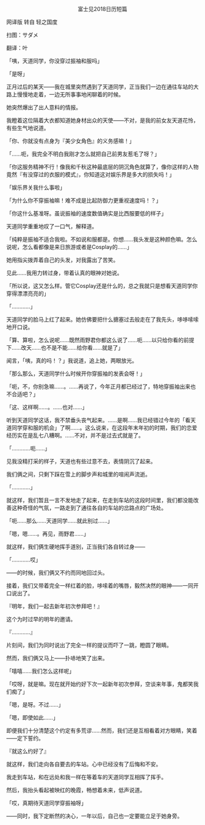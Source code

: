 <p align="center">富士见2018日历短篇</p>

网译版 转自 轻之国度

扫图：サダメ

翻译：叶

「咦，天道同学，你没穿过振袖和服吗」

「是呀」

正月过后的某天——我在城里突然遇到了天道同学，正当我们一边在通往车站的大路上慢慢地走着，一边无所事事地闲聊着的时候。

她突然爆出了出人意料的情报。

我瞪着这位隔着大衣都知道她身材出众的天使——不对，是我的前女友天道花怜，有些生气地说道。

「你、你就没有点身为『美少女角色』的义务感嘛！」

「……呃，我完全不明白我刚才怎么就把自己前男友惹毛了呀？」

「你这服务精神不行！像我和千秋这种最底层的阴沉角色就算了，像你这样的人物竟然『有没穿过的衣服的模式』，你知道这对娱乐界是多大的损失吗！」

「娱乐界关我什么事啦」

「为什么你不穿振袖嘛！难不成是比起防御力更重视速度吗！？」

「你这什么基准呀。虽说振袖的速度数值确实是比西服要低的样子」

天道同学重重地叹了一口气，解释道。

「纯粹是振袖不适合我啦。不如说和服都是。你想……我头发是这种颜色嘛。怎么说呢，怎么看都像是来日旅游或者是Cosplay的……」

她用指尖拨弄着自己的头发，对我露出了苦笑。

见此……我用力转过身，带着认真的眼神对她说。

「所以说，这又怎么样。管它Cosplay还是什么的，总之我就只是想看天道同学你穿得漂漂亮亮的」

「…………」

天道同学的脸马上红了起来。她仿佛要把什么搪塞过去般走在了我先头，哆哆嗦嗦地开口说。

「算、算啦，怎么说呢……既然雨野君你都这么说了……呃……以只给你看的前提下……改天……也不是不能……给你看……就是了」

闻言，「咦，真的吗！？」我说道，追上她，两眼放光。

「那么那么，天道同学什么时候开你穿振袖的发表会呀！」

「呃，不，你别急嘛……。……再说了，今年正月都已经过了，特地穿振袖出来也不合适吧？」

「这、这样啊……。……也对……」

听到天道同学这话，我不禁垂头丧气起来。……是啊……我已经错过今年的「看天道同学穿和服的机会」了啊……。这么说来，在这段年末年初的时期，我们的恋爱经历实在是乱七八糟啊。……不对，并不是过去式就是了。

「…………呃……」

见我没精打采的样子，天道也有些过意不去，表情阴沉了起来。

我们俩之间，只剩下踩在雪上的脚步声和城里的喧闹声流逝。

「…………」

就这样，我们暂且一言不发地走了起来，在走到车站的这段时间里，我们都没能改善这种奇怪的气氛，一路走到了通往各自的车站的岔路点的广场处。

「呃……那么……天道同学……就此别过……」

「嗯，嗯……。再见，雨野君……」

就这样，我们俩生硬地挥手道别，正当我们各自转过身——

「…………哎」

——的时候，我们俩又不约而同地回过头。

接着，我们又带着完全一样红着的脸，哆嗦着的嘴唇，毅然决然的眼神——一同开口说出了。

『明年，我们一起去新年初次参拜吧！』

这个为时过早的明年的邀请。

『…………』

片刻间，我们为同时说出了完全一样的提议而吓了一跳，瞪圆了眼睛。

然而，我们俩又马上——扑哧地笑了出来。

「嘻嘻……我们怎么这样呢」

「哎呀，就是嘛。现在就开始约好下次一起新年初次参拜，空谈来年事，鬼都笑我们痴了」

「嗯，是呀。不过……」

「嗯，即使如此……」

即便我们十分清楚这个约定有多荒谬……然而，我们还是互相看着对方眼睛，笑着——定下誓约。

『就这么约好了』

就这样，我们走向各自要去的车站。心中已经没有了后悔和不安。

我走到车站，和在远处和我一样在等着车的天道同学互相挥了挥手。

然后，我抬头看起被映红的晚霞，畅想着未来，低声说道。

「哎，真期待天道同学穿振袖呀」

——同时，我下定断然的决心，一年以后，自己也一定要能立足于她身旁。

